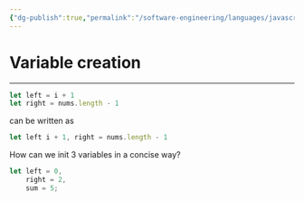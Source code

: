 ```yaml
---
{"dg-publish":true,"permalink":"/software-engineering/languages/javascript/variable-creation/","tags":["code/javascript"],"created":"2023-07-26T06:52:38.000-05:00","updated":"2023-09-05T14:26:02.626-05:00"}
---
```


# Variable creation
---
```javascript
let left = i + 1
let right = nums.length - 1
```
can be written as
```javascript
let left i + 1, right = nums.length - 1
```

How can we init 3 variables in a concise way?
```javascript
let left = 0,
	right = 2,
	sum = 5;
```